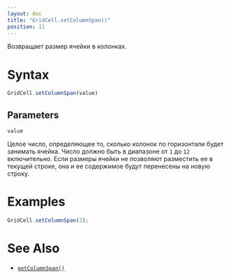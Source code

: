 ```yaml
---
layout: doc
title: "GridCell.setColumnSpan()"
position: 11
---
```


Возвращает размер ячейки в колонках.

# Syntax

```js
GridCell.setColumnSpan(value)
```

## Parameters

`value`

Целое число, определяющее то, сколько колонок по горизонтали будет занимать ячейка. Число должно
быть в диапазоне от `1` до `12` включительно. Если размеры ячейки не позволяют разместить ее в
текущей строке, она и ее содержимое будут перенесены на новую строку.

# Examples

```js
GridCell.setColumnSpan(2);
```

# See Also

* [`getColumnSpan()`](../GridCell.getColumnSpan/)
